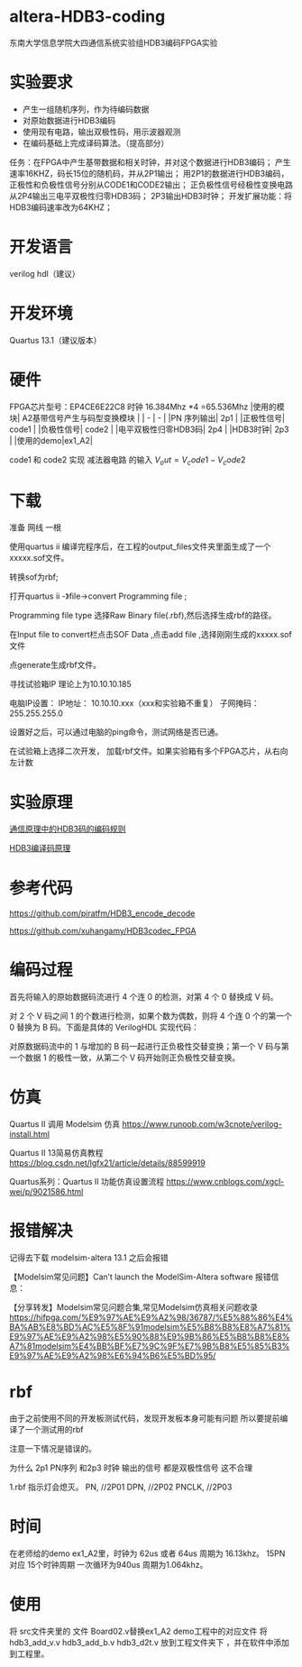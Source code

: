 # altera-HDB3-coding
东南大学信息学院大四通信系统实验组HDB3编码FPGA实验

# 实验要求

- 产生一组随机序列，作为待编码数据
- 对原始数据进行HDB3编码
- 使用现有电路，输出双极性码，用示波器观测
- 在编码基础上完成译码算法。（提高部分）

任务：在FPGA中产生基带数据和相关时钟，并对这个数据进行HDB3编码；
产生速率16KHZ，码长15位的随机码，并从2P1输出；
用2P1的数据进行HDB3编码，正极性和负极性信号分别从CODE1和CODE2输出；
正负极性信号经极性变换电路从2P4输出三电平双极性归零HDB3码；
2P3输出HDB3时钟；
开发扩展功能：将HDB3编码速率改为64KHZ；

# 开发语言
verilog hdl（建议） 

# 开发环境
Quartus 13.1（建议版本）

# 硬件
FPGA芯片型号：EP4CE6E22C8
时钟 16.384Mhz \*4 =65.536Mhz
|使用的模块| A2基带信号产生与码型变换模块 |
| - | - |
|PN 序列输出| 2p1 |
|正极性信号| code1 |
|负极性信号| code2 |
|电平双极性归零HDB3码| 2p4 |
|HDB3时钟| 2p3 |
|使用的demo|ex1_A2|

code1 和 code2 实现 减法器电路 的输入 $` V_out = V_code1 - V_code2 `$
# 下载
准备 网线 一根

使用quartus ii 编译完程序后，在工程的output_files文件夹里面生成了一个xxxxx.sof文件。

转换sof为rbf;

打开quartus ii -》file->convert Programming file ;

Programming file type 选择Raw Binary file(.rbf),然后选择生成rbf的路径。

在Input file to convert栏点击SOF Data ,点击add file ,选择刚刚生成的xxxxx.sof文件

点generate生成rbf文件。

寻找试验箱IP 理论上为10.10.10.185

电脑IP设置：
                    IP地址：   10.10.10.xxx（xxx和实验箱不重复）
                    子网掩码：255.255.255.0

设置好之后，可以通过电脑的ping命令，测试网络是否已通。

在试验箱上选择二次开发， 加载rbf文件。如果实验箱有多个FPGA芯片，从右向左计数

# 实验原理
[通信原理中的HDB3码的编码规则](https://zhuanlan.zhihu.com/p/86177759)

[HDB3编译码原理](https://blog.csdn.net/cfc1243570631/article/details/9078419)
# 参考代码
https://github.com/piratfm/HDB3_encode_decode

https://github.com/xuhangamy/HDB3codec_FPGA

# 编码过程

首先将输入的原始数据码流进行 4 个连 0 的检测，对第 4 个 0 替换成 V 码。

对 2 个 V 码之间 1 的个数进行检测，如果个数为偶数，则将 4 个连 0 个的第一个 0 替换为
B 码。下面是具体的 VerilogHDL 实现代码：

对原数据码流中的 1 与增加的 B 码一起进行正负极性交替变换；第一个 V 码与第一个数据 1 的极性一致，从第二个 V 码开始则正负极性交替变换。

# 仿真

Quartus II 调用 Modelsim 仿真
https://www.runoob.com/w3cnote/verilog-install.html

Quartus II 13简易仿真教程
https://blog.csdn.net/lgfx21/article/details/88599919

Quartus系列：Quartus II 功能仿真设置流程
https://www.cnblogs.com/xgcl-wei/p/9021586.html

# 报错解决
记得去下载 modelsim-altera 13.1
之后会报错 

【Modelsim常见问题】Can’t launch the ModelSim-Altera software
报错信息：

【分享转发】Modelsim常见问题合集,常见Modelsim仿真相关问题收录  
https://hifpga.com/%E9%97%AE%E9%A2%98/36787/%E5%88%86%E4%BA%AB%E8%BD%AC%E5%8F%91modelsim%E5%B8%B8%E8%A7%81%E9%97%AE%E9%A2%98%E5%90%88%E9%9B%86%E5%B8%B8%E8%A7%81modelsim%E4%BB%BF%E7%9C%9F%E7%9B%B8%E5%85%B3%E9%97%AE%E9%A2%98%E6%94%B6%E5%BD%95/

# rbf

由于之前使用不同的开发板测试代码，发现开发板本身可能有问题 所以要提前编译了一个测试用的rbf

注意一下情况是错误的。

为什么 2p1 PN序列 和2p3 时钟 输出的信号 都是双极性信号 这不合理

1.rbf 
指示灯会熄灭。 
PN,           //2P01
DPN,          //2P02
PNCLK,        //2P03

# 时间

在老师给的demo ex1_A2里，时钟为 62us 或者 64us 周期为 16.13khz。
15PN 对应 15个时钟周期 一次循环为940us 周期为1.064khz。

# 使用

将 src文件夹里的 文件 
Board02.v替换ex1_A2 demo工程中的对应文件
将 hdb3_add_v.v hdb3_add_b.v hdb3_d2t.v 放到工程文件夹下 ，并在软件中添加到工程里。
